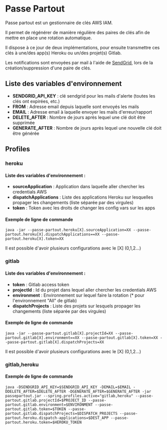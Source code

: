 # Passe Partout

Passe partout est un gestionnaire de clés AWS IAM.

Il permet de régénérer de manière régulière des paires de clés afin de mettre en place une rotation automatique.

Il dispose à ce jour de deux implémentations, pour ensuite transmettre ces clés à une/des app(s) Heroku ou un/des
projet(s) Gitlab.

Les notifications sont envoyées par mail à l'aide de [SendGrid](https://sendgrid.com/), lors de la création/suppression d'une paire de clés.

## Liste des variables d'environnement

- **SENDGRID_API_KEY** : clé sendgrid pour les mails d'alerte (toutes les clés ont expirées, etc.)
- **FROM** : Adresse email depuis laquelle sont envoyés les mails
- **EMAIL** : Adresse email à laquelle envoyer les mails d'erreur/rapport
- **DELETE_AFTER** : Nombre de jours après lequel une clé doit être supprimée
- **GENERATE_AFTER** : Nombre de jours après lequel une nouvelle clé doit être générée

## Profiles

### heroku

#### Liste des variables d'environnement :

- **sourceApplication** : Application dans laquelle aller chercher les credentials AWS
- **dispatchApplications** : Liste des applications Heroku sur lesquelles propager les changements (liste séparée par
  des virgules)
- **token** : Token avec les droits de changer les config vars sur les apps

#### Exemple de ligne de commande

``java -jar --passe-partout.heroku[X].sourceApplication=XX --passe-partout.heroku[X].dispatchApplications==XX --passe-partout.heroku[X].token=XX``

Il est possible d'avoir plusieurs configurations avec le [X] (0,1,2...)

### gitlab

#### Liste des variables d'environnement :

- **token** : Gitlab access token
- **projectId** : Id du projet dans lequel aller chercher les credentials AWS
- **environment** : Environnement sur lequel faire la rotation (* pour l'environnement "All" de gitlab)
- **dispatchProjects** : Liste des projets sur lesquels propager les changements (liste séparée par des virgules)

#### Exemple de ligne de commande

``java -jar --passe-partout.gitlab[X].projectId=XX --passe-partout.gitlab[X].environment==XX --passe-partout.gitlab[X].token=XX --passe-partout.gitlab[X].dispatchProjects=XX``

Il est possible d'avoir plusieurs configurations avec le [X] (0,1,2...)

### gitlab,heroku

#### Exemple de ligne de commande

``java -DSENDGRID_API_KEY=$SENDGRID_API_KEY -DEMAIL=$EMAIL -DDELETE_AFTER=$DELETE_AFTER -DGENERATE_AFTER=$GENERATE_AFTER -jar passepartout.jar --spring.profiles.active="gitlab,heroku" --passe-partout.gitlab.projectId=$PROJECT_ID --passe-partout.gitlab.environment=$ENVIRONMENT --passe-partout.gitlab.token=$TOKEN --passe-partout.gitlab.dispatchProjects=$DISPATCH_PROJECTS --passe-partout.heroku.dispatch-applications=$DEST_APP --passe-partout.heroku.token=$HEROKU_TOKEN``
